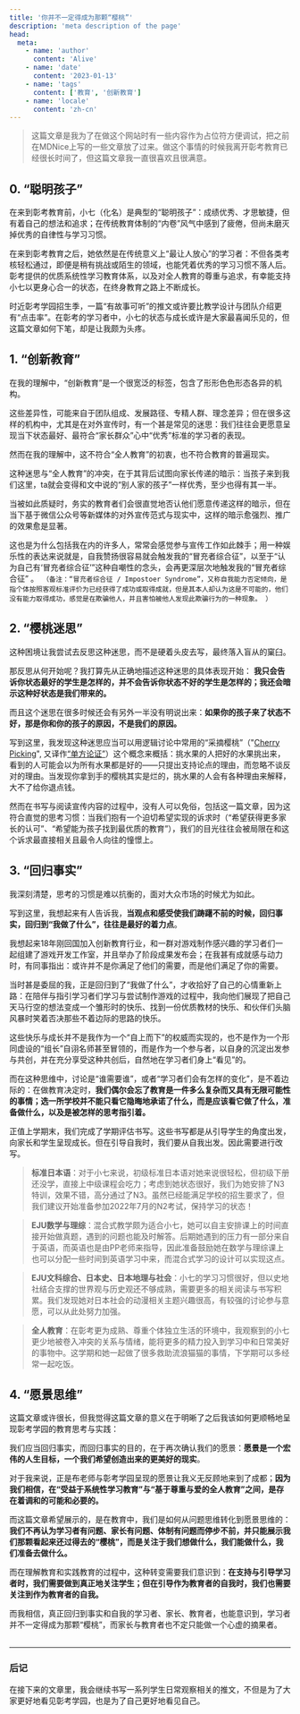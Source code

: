 ```yaml
---
title: '你并不一定得成为那颗“樱桃”'
description: 'meta description of the page'
head:
  meta:
    - name: 'author'
      content: 'Alive'
    - name: 'date'
      content: '2023-01-13'
    - name: 'tags'
      content: ['教育', '创新教育']
    - name: 'locale'
      content: 'zh-cn'
---
```


>这篇文章是我为了在做这个网站时有一些内容作为占位符方便调试，把之前在MDNice上写的一些文章放了过来。做这个事情的时候我离开彰考教育已经很长时间了，但这篇文章我一直很喜欢且很满意。




## 0. “聪明孩子”
在来到彰考教育前，小七（化名）是典型的“聪明孩子”：成绩优秀、才思敏捷，但有着自己的想法和追求；在传统教育体制的“内卷”风气中感到了疲倦，但尚未磨灭掉优秀的自律性与学习习惯。

在来到彰考教育之后，她依然是在传统意义上“最让人放心”的学习者：不但各类考核轻松通过，即便是稍有挑战或陌生的领域，也能凭着优秀的学习习惯不落人后。彰考提供的优质系统性学习教育体系，以及对全人教育的尊重与追求，有幸能支持小七以更身心合一的状态，在终身教育之路上不断成长。

时近彰考学园招生季，一篇“有故事可听”的推文或许要比教学设计与团队介绍更有“点击率”。在彰考的学习者中，小七的状态与成长或许是大家最喜闻乐见的，但这篇文章如何下笔，却是让我颇为头疼。

<!--more-->

## 1. “创新教育”

在我的理解中，“创新教育”是一个很宽泛的标签，包含了形形色色形态各异的机构。

这些差异性，可能来自于团队组成、发展路径、专精人群、理念差异；但在很多这样的机构中，尤其是在对外宣传时，有一个甚是常见的迷思：我们往往会更愿意呈现当下状态最好、最符合“家长群众”心中“优秀”标准的学习者的表现。

然而在我的理解中，这不符合“全人教育”的初衷，也不符合教育的普遍现实。

这种迷思与“全人教育”的冲突，在于其背后试图向家长传递的暗示：当孩子来到我们这里，ta就会变得和文中说的“别人家的孩子”一样优秀，至少也得有其一半。

当被如此质疑时，务实的教育者们会很直觉地否认他们愿意传递这样的暗示，但在当下基于微信公众号等新媒体的对外宣传范式与现实中，这样的暗示愈强烈、推广的效果愈是显著。


这也是为什么包括我在内的许多人，常常会感觉参与宣传工作如此棘手；用一种娱乐性的表达来说就是，自我赞扬很容易就会触发我的“冒充者综合征”，以至于“认为自己有‘冒充者综合征’”这种自嘲性的念头，会再更深层次地触发我的“冒充者综合征” 。` （备注：“冒充者综合征 / Impostoer Syndrome”，又称自我能力否定倾向，是指个体按照客观标准评价为已经获得了成功或取得成就，但是其本人却认为这是不可能的，他们没有能力取得成功，感觉是在欺骗他人，并且害怕被他人发现此欺骗行为的一种现象。 ）`

## 2. “樱桃迷思”

这种困境让我尝试去反思这种迷思，而不是硬着头皮去写，最终落入盲从的窠臼。

那反思从何开始呢？我打算先从正确地描述这种迷思的具体表现开始：
**我只会告诉你状态最好的学生是怎样的，并不会告诉你状态不好的学生是怎样的；我还会暗示这种好状态是我们带来的。**

而且这个迷思在很多时候还会有另外一半没有明说出来：**如果你的孩子来了状态不好，那是你和你的孩子的原因，不是我们的原因。**

写到这里，我发现这种迷思应当可以用逻辑讨论中常用的“采摘樱桃”（"[Cherry Picking](https://en.wikipedia.org/wiki/Cherry_picking)", 又译作[“单方论证”](https://zh.wikipedia.org/zh-cn/%E5%96%AE%E6%96%B9%E8%AB%96%E8%AD%89)）这个概念来概括：挑水果的人把好的水果挑出来，看到的人可能会以为所有水果都是好的——只提出支持论点的理由，而忽略不谈反对的理由。当发现你拿到手的樱桃其实是烂的，挑水果的人会有各种理由来解释，大不了给你退点钱。

然而在书写与阅读宣传内容的过程中，没有人可以免俗，包括这一篇文章，因为这符合直觉的思考习惯：当我们抱有一个迫切希望实现的诉求时（“希望获得更多家长的认可”、“希望能为孩子找到最优质的教育”），我们的目光往往会被局限在和这个诉求最直接相关且最令人向往的憧憬上。



## 3.  “回归事实”
我深刻清楚，思考的习惯是难以抗衡的，面对大众市场的时候尤为如此。

写到这里，我想起来有人告诉我，**当观点和感受使我们踌躇不前的时候，回归事实，回归到“我做了什么”，往往是最好的着力点**。

我想起来18年刚回国加入创新教育行业，和一群对游戏制作感兴趣的学习者们一起组建了游戏开发工作室，并且举办了阶段成果发布会；在我甚有成就感与动力时，有同事指出：或许并不是你满足了他们的需要，而是他们满足了你的需要。

当时甚是委屈的我，正是回归到了“我做了什么”，才收拾好了自己的心情重新上路：在陪伴与指引学习者们学习与尝试制作游戏的过程中，我向他们展现了把自己天马行空的想法变成一个雏形时的快乐、找到一份优质教材的快乐、和伙伴们头脑风暴时笑着否决那些不着边际的思路的快乐。

这些快乐与成长并不是我作为一个“自上而下”的权威而实现的，也不是作为一个形同虚设的“组长”自诩名师甚至冒领的，而是作为一个参与者，以自身的沉淀出发参与共创，并在充分享受这种共创后，自然地在学习者们身上“看见”的。

而在这种思维中，讨论是“谁需要谁”，或者“学习者们会有怎样的变化”，是不着边际的：在做教育决定时，**我们偶尔会忘了教育是一件多么复杂而又具有无限可能性的事情；选一所学校并不能只看它隐晦地承诺了什么，而是应该看它做了什么，准备做什么，以及是被怎样的思考指引着。**

正值上学期末，我们完成了学期评估书写。这些书写都是从引导学生的角度出发，向家长和学生呈现成长。但在引导自我时，我们要从自我出发。因此需要进行改写。

> **标准日本语**：对于小七来说，初级标准日本语对她来说很轻松，但初级下册还没学，直接上中级课程会吃力；考虑到她状态很好，我们为她安排了N3特训，效果不错，高分通过了N3。虽然已经能满足学校的招生要求了，但我们建议开始准备参加2022年7月的N2考试，保持学习的状态！

> **EJU数学与理综**：混合式教学颇为适合小七，她可以自主安排课上的时间直接开始做真题，遇到的问题也能及时解答。后期她遇到的压力有一部分来自于英语，而英语也是由PP老师来指导，因此准备鼓励她在数学与理综课上也可以分配一些时间到英语学习中来，而混合式学习的设计可以实现这点。

> **EJU文科综合、日本史、日本地理与社会**：小七的学习习惯很好，但以史地社结合支撑的世界观与历史观还不够成熟，需要更多的相关阅读与书写积累。我们发现她对日本社会的动漫相关主题兴趣很高，有较强的讨论参与意愿，可以从此处努力加强。

> **全人教育**：在彰考更为成熟、尊重个体独立生活的环境中，我观察到的小七更少地被卷入冲突的关系与情绪，能将更多的精力投入到学习中和日常美好的事物中。这学期和她一起做了很多救助流浪猫猫的事情，下学期可以多经常一起吃饭。



## 4.  “愿景思维”

这篇文章或许很长，但我觉得这篇文章的意义在于明晰了之后我该如何更顺畅地呈现彰考学园的教育思考与实践：

我们应当回归事实，而回归事实的目的，在于再次确认我们的愿景：**愿景是一个宏伟的人生目标，一个我们希望创造出来的更美好的现实**。

对于我来说，正是布老师与彰考学园呈现的愿景让我义无反顾地来到了成都；**因为我们相信，在“受益于系统性学习教育”与“基于尊重与爱的全人教育”之间，是存在着调和的可能和必要的。**

而这篇文章希望展示的，是在教育中，我们是如何从问题思维转化到愿景思维的：**我们不再认为学习者有问题、家长有问题、体制有问题而停步不前，并只能展示我们那颗看起来还过得去的“樱桃”，而是关注于我们想做什么，我们能做什么，我们准备去做什么。**

而在理解教育和实践教育的过程中，这种转变需要我们意识到：**在支持与引导学习者时，我们需要做到真正地关注学生；但在引导作为教育者的自我时，我们也需要关注到作为教育者的自我。**

而我相信，真正回归到事实和自我的学习者、家长、教育者，也能意识到，学习者并不一定得成为那颗“樱桃”，而家长与教育者也不定只能做一个心虚的摘果者。
<br>
<br>

---
### 后记
在接下来的文章里，我会继续书写一系列学生日常观察相关的推文，不但是为了大家更好地看见彰考学园，也是为了自己更好地看见自己。